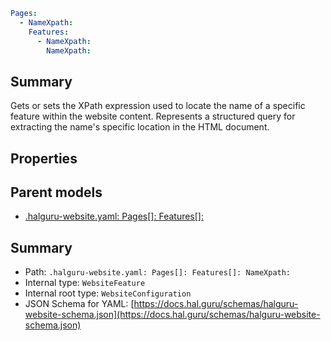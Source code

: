 <!--
title: NameXpath
version: 1.40.1-beta.2
generated: true
date: 2025-04-28
node: This file is generated by the command-line program: `halguru manual -c -m`
-->


```yaml
Pages:
  - NameXpath:
    Features:
      - NameXpath:
        NameXpath:
```

## Summary

Gets or sets the XPath expression used to locate the name of a specific feature within the website content. Represents a structured query for extracting the name's specific location in the HTML document.

## Properties


## Parent models

* [.halguru-website.yaml: Pages[]: Features[]:]((website)-pages-list-features-list.md)
## Summary

* Path: `.halguru-website.yaml: Pages[]: Features[]: NameXpath:`
* Internal type: `WebsiteFeature`
* Internal root type: `WebsiteConfiguration`
* JSON Schema for YAML: [https://docs.hal.guru/schemas/halguru-website-schema.json](https://docs.hal.guru/schemas/halguru-website-schema.json)
